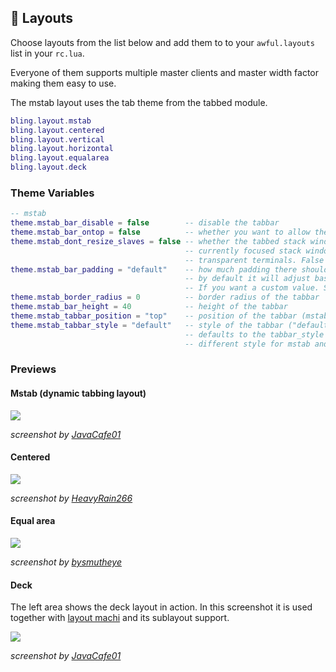 ## 📎 Layouts <!-- {docsify-ignore} -->

Choose layouts from the list below and add them to to your `awful.layouts` list in your `rc.lua`.

Everyone of them supports multiple master clients and master width factor making them easy to use.

The mstab layout uses the tab theme from the tabbed module.

```lua
bling.layout.mstab
bling.layout.centered
bling.layout.vertical
bling.layout.horizontal
bling.layout.equalarea
bling.layout.deck
```

### Theme Variables

```lua
-- mstab
theme.mstab_bar_disable = false        -- disable the tabbar
theme.mstab_bar_ontop = false          -- whether you want to allow the bar to be ontop of clients
theme.mstab_dont_resize_slaves = false -- whether the tabbed stack windows should be smaller than the
                                       -- currently focused stack window (set it to true if you use
                                       -- transparent terminals. False if you use shadows on solid ones
theme.mstab_bar_padding = "default"    -- how much padding there should be between clients and your tabbar
                                       -- by default it will adjust based on your useless gaps.
                                       -- If you want a custom value. Set it to the number of pixels (int)
theme.mstab_border_radius = 0          -- border radius of the tabbar
theme.mstab_bar_height = 40            -- height of the tabbar
theme.mstab_tabbar_position = "top"    -- position of the tabbar (mstab currently does not support left,right)
theme.mstab_tabbar_style = "default"   -- style of the tabbar ("default", "boxes" or "modern")
                                       -- defaults to the tabbar_style so only change if you want a
                                       -- different style for mstab and tabbed
```

### Previews

#### Mstab (dynamic tabbing layout)

![](https://imgur.com/HZRgApE.png)

*screenshot by [JavaCafe01](https://github.com/JavaCafe01)*

#### Centered

![](https://media.discordapp.net/attachments/769673106842845194/780095998239834142/unknown.png)

*screenshot by [HeavyRain266](https://github.com/HeavyRain266)*

#### Equal area

![](https://imgur.com/JCFFywv.png)

*screenshot by [bysmutheye](https://github.com/bysmutheye)*

#### Deck

The left area shows the deck layout in action. In this screenshot it is used together with [layout machi](https://github.com/xinhaoyuan/layout-machi) and its sublayout support.

![](https://cdn.discordapp.com/attachments/635625954219261982/877957824225894430/unknown.png)

*screenshot by [JavaCafe01](https://github.com/JavaCafe01)*

